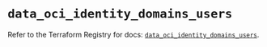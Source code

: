 # `data_oci_identity_domains_users`

Refer to the Terraform Registry for docs: [`data_oci_identity_domains_users`](https://registry.terraform.io/providers/hashicorp/oci/7.19.0/docs/data-sources/identity_domains_users).
